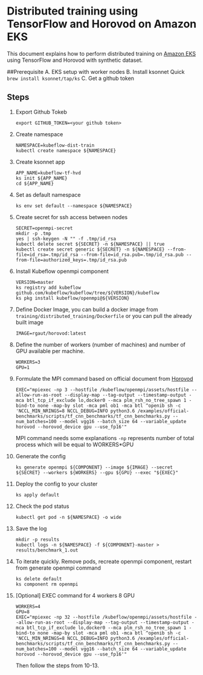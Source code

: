 # Distributed training using TensorFlow and Horovod on Amazon EKS 

This document explains how to perform distributed training on [Amazon EKS](https://aws.amazon.com/eks/) using TensorFlow and Horovod with synthetic dataset. 

##Prerequisite
  A. EKS setup with worker nodes
  B. Install ksonnet Quick  
     ```
     brew install ksonnet/tap/ks
     ```
  C. Get a github token

## Steps
  1. Export Github Tokeb 
     ```
     export GITHUB_TOKEN=<your github token>
     ```

  2. Create namespace
     ```
     NAMESPACE=kubeflow-dist-train
     kubectl create namespace ${NAMESPACE}
     ```

  3. Create ksonnet app
     ```
     APP_NAME=kubeflow-tf-hvd
     ks init ${APP_NAME}
     cd ${APP_NAME}
     ```

  4. Set as default namespace
     ```
     ks env set default --namespace ${NAMESPACE}
     ```
  
  5. Create secret for ssh access between nodes
     ```
     SECRET=openmpi-secret
     mkdir -p .tmp
     yes | ssh-keygen -N "" -f .tmp/id_rsa
     kubectl delete secret ${SECRET} -n ${NAMESPACE} || true
     kubectl create secret generic ${SECRET} -n ${NAMESPACE} --from-file=id_rsa=.tmp/id_rsa --from-file=id_rsa.pub=.tmp/id_rsa.pub --from-file=authorized_keys=.tmp/id_rsa.pub
     ```
   
  6. Install Kubeflow openmpi component
     ``` 
     VERSION=master
     ks registry add kubeflow github.com/kubeflow/kubeflow/tree/${VERSION}/kubeflow
     ks pkg install kubeflow/openmpi@${VERSION}
     ```

  7. Define Docker Image, you can build a docker image from `training/distributed_training/Dockerfile` or you can pull the already built image 
     ```
     IMAGE=rgaut/horovod:latest
     ```

  8. Define the number of workers (number of machines) and number of GPU available per machine. 
     ```
     WORKERS=3 
     GPU=1
     ```

  9. Formulate the MPI command based on official document from [Horovod](https://github.com/uber/horovod)
    
     ```
     EXEC="mpiexec -np 3 --hostfile /kubeflow/openmpi/assets/hostfile --allow-run-as-root --display-map --tag-output --timestamp-output -mca btl_tcp_if_exclude lo,docker0 --mca plm_rsh_no_tree_spawn 1 -bind-to none -map-by slot -mca pml ob1 -mca btl ^openib sh -c 'NCCL_MIN_NRINGS=8 NCCL_DEBUG=INFO python3.6 /examples/official-benchmarks/scripts/tf_cnn_benchmarks/tf_cnn_benchmarks.py --num_batches=100 --model vgg16 --batch_size 64 --variable_update horovod --horovod_device gpu --use_fp16'"
     ```

     MPI command needs some explanations
     `-np` represents number of total process which will be equal to WORKERS*GPU

 10. Generate the config
     ```
     ks generate openmpi ${COMPONENT} --image ${IMAGE} --secret ${SECRET} --workers ${WORKERS} --gpu ${GPU} --exec "${EXEC}"
     ```

 11. Deploy the config to your cluster
     ```
     ks apply default 
     ```

 12. Check the pod status
     ```
     kubectl get pod -n ${NAMESPACE} -o wide
     ```

 13. Save the log
     ```
     mkdir -p results
     kubectl logs -n ${NAMESPACE} -f ${COMPONENT}-master > results/benchmark_1.out
     ```
 
 14. To iterate quickly. Remove pods, recreate openmpi component, restart from generate openmpi command
     ```
     ks delete default
     ks component rm openmpi 
     ```
 
 15. [Optional] EXEC command for 4 workers 8 GPU
     ```
     WORKERS=4
     GPU=8
     EXEC="mpiexec -np 32 --hostfile /kubeflow/openmpi/assets/hostfile --allow-run-as-root --display-map --tag-output --timestamp-output -mca btl_tcp_if_exclude lo,docker0 --mca plm_rsh_no_tree_spawn 1 -bind-to none -map-by slot -mca pml ob1 -mca btl ^openib sh -c 'NCCL_MIN_NRINGS=8 NCCL_DEBUG=INFO python3.6 /examples/official-benchmarks/scripts/tf_cnn_benchmarks/tf_cnn_benchmarks.py --num_batches=100 --model vgg16 --batch_size 64 --variable_update horovod --horovod_device gpu --use_fp16'"
     ```
    
     Then follow the steps from 10-13.


 
  


